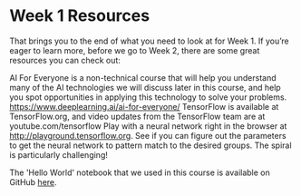 # Week 1 Resources

That brings you to the end of what you need to look at for Week 1. If you’re eager to learn more, before we go to Week 2, there are some great resources you can check out:

AI For Everyone is a non-technical course that will help you understand many of the AI technologies we will discuss later in this course, and help you spot opportunities in applying this technology to solve your problems. https://www.deeplearning.ai/ai-for-everyone/
TensorFlow is available at TensorFlow.org, and video updates from the TensorFlow team are at youtube.com/tensorflow
Play with a neural network right in the browser at http://playground.tensorflow.org. See if you can figure out the parameters to get the neural network to pattern match to the desired groups. The spiral is particularly challenging!

The 'Hello World' notebook that we used in this course is available on GitHub [here](https://github.com/lmoroney/dlaicourse/blob/master/Course%201%20-%20Part%202%20-%20Lesson%202%20-%20Notebook.ipynb).
